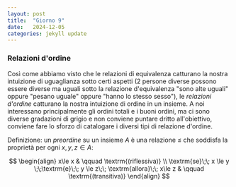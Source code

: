 ```yaml
---
layout: post
title:  "Giorno 9"
date:   2024-12-05 
categories: jekyll update
---
```

### Relazioni d'ordine

Così come abbiamo visto che le relazioni di equivalenza catturano la nostra intuizione di uguaglianza sotto certi aspetti (2 persone diverse possono essere diverse ma uguali sotto la relazione d'equivalenza "sono alte uguali" oppure "pesano uguale" oppure "hanno lo stesso sesso"), le _relazioni d'ordine_ catturano la nostra intuizione di ordine in un insieme. A noi interessano principalmente gli ordini totali e i buoni ordini, ma ci sono diverse gradazioni di grigio e non conviene puntare dritto all'obiettivo, conviene fare lo sforzo di catalogare i diversi tipi di relazione d'ordine.

Definizione: un _preordine_ su un insieme $A$ è una relazione $\le$ che soddisfa la proprietà per ogni $x, y, z \in A$:

$$
\begin{align}
x\le x & \qquad \textrm{(riflessiva)} \\
\textrm{se}\;\; x \le y \;\;\textrm{e}\;\; y \le z\;\; \textrm{allora}\;\; x\le z & \qquad \textrm{(transitiva)}
\end{align}
$$